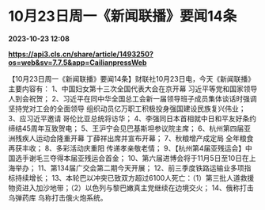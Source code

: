 # 10月23日周一《新闻联播》要闻14条

**2023-10-23 12:08**

**https://api3.cls.cn/share/article/1493250?os=web&sv=7.7.5&app=CailianpressWeb**

【10月23日周一《新闻联播》要闻14条】财联社10月23日电，今天《新闻联播》主要内容有： 1、中国妇女第十三次全国代表大会在京开幕 习近平等党和国家领导人到会祝贺； 2、习近平在同中华全国总工会新一届领导班子成员集体谈话时强调 坚持党对工会的全面领导 组织动员亿万职工积极投身强国建设民族复兴伟业； 3、应习近平邀请 哥伦比亚总统将访华； 4、李强同日本首相就中日和平友好条约缔结45周年互致贺电； 5、王沪宁会见巴基斯坦参议院主席； 6、杭州第四届亚洲残疾人运动会隆重开幕 丁薛祥出席并宣布开幕； 7、秋粮增产成定局 全年粮食再获丰收； 8、多彩活动庆重阳 传递孝亲敬老情； 9、【杭州第4届亚残运会】中国选手谢毛三夺得本届亚残运会首金； 10、第六届进博会将于11月5日至10日在上海举办； 11、第134届广交会第二期今天开展； 12、前三季度铁路运输业多项指标持续增长； 13、本轮巴以冲突已致双方超过6100人死亡：（1）第三批人道救援物资进入加沙地带；（2）以色列与黎巴嫩真主党继续在边境交火； 14、俄称打击乌弹药库 乌称打击俄火炮系统。